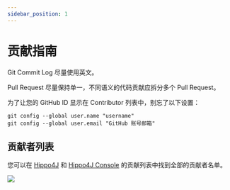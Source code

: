 ```yaml
---
sidebar_position: 1
---
```


# 贡献指南

Git Commit Log 尽量使用英文。

Pull Request 尽量保持单一，不同语义的代码贡献应拆分多个 Pull Request。

为了让您的 GitHub ID 显示在 Contributor 列表中，别忘了以下设置：

```shell
git config --global user.name "username"
git config --global user.email "GitHub 账号邮箱"
```

## 贡献者列表

您可以在 [Hippo4J](https://github.com/opengoofy/hippo4j/graphs/contributors) 和 [Hippo4J Console](https://github.com/opengoofy/hippo4j-console) 的贡献列表中找到全部的贡献者名单。

<a href="https://github.com/opengoofy/hippo4j/graphs/contributors"><img src="https://opencollective.com/hippo4j/contributors.svg?width=890&button=false"/></a>
